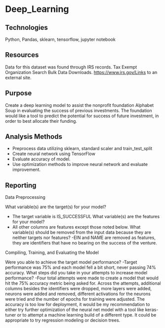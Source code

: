 # Deep_Learning

## Technologies
  Python, Pandas, sklearn, tensorflow, jupyter notebook

## Resources
 Data for this dataset was found through IRS records. Tax Exempt Organization Search Bulk Data Downloads. https://www.irs.gov/Links to an external site.
 
 ## Purpose
 Create a deep learning model to assist the nonprofit foundation Alphabet Soup in evaluating the success of previous investments. The foundation would like a tool to predict the potential for success of future investment, in order to best allocate their funding. 
  
 ## Analysis Methods
  - Preprocess data utilizing sklearn, standard scaler and train_test_split
  - Create neural network using TensorFlow
  - Evaluate accuracy of model.
  - Use optimization methods to improve neural network and evaluate improvement.
## Reporting
Data Preprocessing

What variable(s) are the target(s) for your model?
- The target variable is IS_SUCCESSFUL
What variable(s) are the features for your model? 
- All other columns are features except those noted below.
What variable(s) should be removed from the input data because they are neither targets nor features?
-EIN and NAME are removed as features, they are identifiers that have no bearing on the success of the venture.

Compiling, Training, and Evaluating the Model

Were you able to achieve the target model performance? 
-Target performance was 75% and each model fell a bit short, never passing 74% accuracy.
What steps did you take in your attempts to increase model performance?
-Four total attempts were made to create a model that would hit the 75% accuracy metric being asked for. Across the attempts, additional columns besides the identifiers were dropped, more layers were added, neurons were added and removed, different activations for the neurons were tried and the number of epochs for training were adjusted. The accuracy is too low for deployment, it would be my recommendation to either try further optimization of the neural net model with a tool like keras-tuner or to attempt a machine learning build of a different type. It could be appropriate to try regression modeling or decision trees. 

